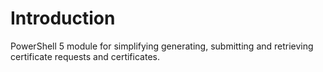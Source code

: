 # Introduction

PowerShell 5 module for simplifying generating, submitting and retrieving certificate requests and certificates.
